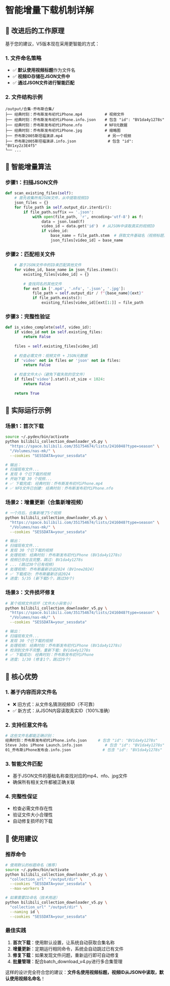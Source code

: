# 智能增量下载机制详解

## 🎯 改进后的工作原理

基于您的建议，V5版本现在采用更智能的方式：

### 1. **文件命名策略**
- ✅ **默认使用视频标题**作为文件名
- ✅ **视频ID存储在JSON文件中**
- ✅ **通过JSON文件进行智能匹配**

### 2. **文件结构示例**
```
/output/合集·乔布斯合集/
├── 经典时刻：乔布斯发布初代iPhone.mp4          # 视频文件
├── 经典时刻：乔布斯发布初代iPhone.info.json    # 包含 "id": "BV1da4y1278s"
├── 经典时刻：乔布斯发布初代iPhone.nfo          # NFO元数据
├── 经典时刻：乔布斯发布初代iPhone.jpg          # 缩略图
├── 乔布斯2005斯坦福演讲.mp4                    # 另一个视频
├── 乔布斯2005斯坦福演讲.info.json              # 包含 "id": "BV1xy2z3E4f5"
└── ...
```

## 🧠 智能增量算法

### 步骤1：扫描JSON文件
```python
def scan_existing_files(self):
    # 首先收集所有JSON文件，从中提取视频ID
    json_files = {}
    for file_path in self.output_dir.iterdir():
        if file_path.suffix == '.json':
            with open(file_path, 'r', encoding='utf-8') as f:
                data = json.load(f)
                video_id = data.get('id')  # 从JSON中读取真实的视频ID
                if video_id:
                    base_name = file_path.stem  # 获取文件基础名（视频标题）
                    json_files[video_id] = base_name
```

### 步骤2：匹配相关文件
```python
    # 基于JSON文件中的ID来匹配其他文件
    for video_id, base_name in json_files.items():
        existing_files[video_id] = {}
        
        # 查找同名的其他文件
        for ext in ['.mp4', '.nfo', '.json', '.jpg']:
            file_path = self.output_dir / f"{base_name}{ext}"
            if file_path.exists():
                existing_files[video_id][ext[1:]] = file_path
```

### 步骤3：完整性验证
```python
def is_video_complete(self, video_id):
    if video_id not in self.existing_files:
        return False
    
    files = self.existing_files[video_id]
    
    # 检查必需文件：视频文件 + JSON元数据
    if 'video' not in files or 'json' not in files:
        return False
    
    # 检查文件大小（避免下载失败的空文件）
    if files['video'].stat().st_size < 1024:
        return False
    
    return True
```

## 🔄 实际运行示例

### 场景1：首次下载
```bash
source ~/.pydev/bin/activate
python bilibili_collection_downloader_v5.py \
  "https://space.bilibili.com/351754674/lists/2416048?type=season" \
  "/Volumes/nas-mk/" \
  --cookies "SESSDATA=your_sessdata"

# 输出：
# 扫描现有文件...
# 发现 0 个已下载的视频
# 开始下载 30 个视频...
# ✅ 下载完成: 经典时刻：乔布斯发布初代iPhone.mp4
# ✅ NFO文件已创建: 经典时刻：乔布斯发布初代iPhone.nfo
```

### 场景2：增量更新（合集新增视频）
```bash
# 一个月后，合集新增了5个视频
python bilibili_collection_downloader_v5.py \
  "https://space.bilibili.com/351754674/lists/2416048?type=season" \
  "/Volumes/nas-mk/" \
  --cookies "SESSDATA=your_sessdata"

# 输出：
# 扫描现有文件...
# 发现 30 个已下载的视频
# 处理视频: 经典时刻：乔布斯发布初代iPhone (BV1da4y1278s)
# 视频已存在且完整，跳过: BV1da4y1278s
# ... (跳过30个已有视频)
# 处理视频: 乔布斯最新访谈2024 (BV1new2024)
# ✅ 下载成功: 乔布斯最新访谈2024
# 进度: 5/35 (新下载5个，跳过30个)
```

### 场景3：文件损坏修复
```bash
# 某个视频文件损坏（文件大小异常小）
python bilibili_collection_downloader_v5.py \
  "https://space.bilibili.com/351754674/lists/2416048?type=season" \
  "/Volumes/nas-mk/" \
  --cookies "SESSDATA=your_sessdata"

# 输出：
# 扫描现有文件...
# 发现 30 个已下载的视频
# 处理视频: 经典时刻：乔布斯发布初代iPhone (BV1da4y1278s)
# 检测到文件不完整，重新下载: BV1da4y1278s
# ✅ 下载成功: 经典时刻：乔布斯发布初代iPhone
# 进度: 1/30 (修复1个，跳过29个)
```

## 🎯 核心优势

### 1. **基于内容而非文件名**
- ❌ 旧方式：从文件名猜测视频ID（不可靠）
- ✅ 新方式：从JSON内容读取真实ID（100%准确）

### 2. **支持任意文件名**
```bash
# 这些文件名都能正确识别：
经典时刻：乔布斯发布初代iPhone.info.json     # 包含 "id": "BV1da4y1278s"
Steve Jobs iPhone Launch.info.json          # 包含 "id": "BV1da4y1278s"  
01_乔布斯iPhone发布会.info.json              # 包含 "id": "BV1da4y1278s"
```

### 3. **智能文件匹配**
- 基于JSON文件的基础名称查找对应的mp4、nfo、jpg文件
- 确保所有相关文件都被正确关联

### 4. **完整性保证**
- 检查必需文件存在性
- 验证文件大小合理性
- 自动修复损坏的下载

## 🚀 使用建议

### 推荐命令
```bash
# 使用默认的标题命名（推荐）
source ~/.pydev/bin/activate
python bilibili_collection_downloader_v5.py \
  "collection_url" "/output/dir" \
  --cookies "SESSDATA=your_sessdata" \
  --max-workers 3

# 如果需要ID命名（技术用途）
python bilibili_collection_downloader_v5.py \
  "collection_url" "/output/dir" \
  --naming id \
  --cookies "SESSDATA=your_sessdata"
```

### 最佳实践
1. **首次下载**：使用默认设置，让系统自动获取合集名称
2. **增量更新**：定期运行相同命令，系统会自动跳过已有文件
3. **修复下载**：如果发现文件问题，重新运行即可自动修复
4. **批量管理**：配合batch_download_v4.py进行多合集管理

这样的设计完全符合您的建议：**文件名使用视频标题，视频ID从JSON中读取，默认使用视频名命名**！
